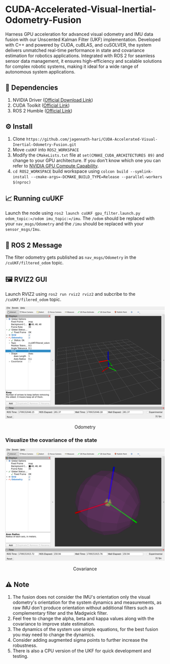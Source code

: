 # CUDA-Accelerated-Visual-Inertial-Odometry-Fusion
Harness GPU acceleration for advanced visual odometry and IMU data fusion with our Unscented Kalman Filter (UKF) implementation. Developed with C++ and powered by CUDA, cuBLAS, and cuSOLVER, the system delivers unmatched real-time performance in state and covariance estimation for robotics applications. Integrated with ROS 2 for seamless sensor data management, it ensures high-efficiency and scalable solutions for complex robotic systems, making it ideal for a wide range of autonomous system applications.

## 🏁 Dependencies
1) NVIDIA Driver ([Official Download Link](https://www.nvidia.com/download/index.aspx))
2) CUDA Toolkit ([Official Link](https://developer.nvidia.com/cuda-downloads))
3) ROS 2 Humble ([Official Link](https://docs.ros.org/en/humble/Installation.html))

## ⚙️ Install
1) Clone `https://github.com/jagennath-hari/CUDA-Accelerated-Visual-Inertial-Odometry-Fusion.git`
2) Move `cuUKF` into `ROS2_WORKSPACE`
3) Modify the `CMakeLists.txt` file at `set(CMAKE_CUDA_ARCHITECTURES 89)` and change to your GPU architecture. If you don't know which one you can refer to [NVIDIA GPU Compute Capability](https://developer.nvidia.com/cuda-gpus#compute).
4) `cd ROS2_WORKSPACE` build workspace using `colcon build --symlink-install --cmake-args=-DCMAKE_BUILD_TYPE=Release --parallel-workers $(nproc)`

## 📈 Running cuUKF
Launch the node using `ros2 launch cuUKF gpu_filter.launch.py odom_topic:=/odom imu_topic:=/imu`.
The `/odom` should be replaced with your `nav_msgs/Odometry` and the `/imu` should be replaced with your `sensor_msgs/Imu`.

## 💬 ROS 2 Message
The filter odometry gets published as `nav_msgs/Odometry` in the `/cuUKF/filtered_odom` topic.

## 🖼️ RVIZ2 GUI
Launch RVIZ2 using `ros2 run rviz2 rviz2` and subcribe to the `/cuUKF/filered_odom` topic.

<div align="center">
    <img src="assets/Odometry.png" alt="Odometry" width="800"/>
    <p>Odometry</p>
</div>

### Visualize the covariance of the state

<div align="center">
    <img src="assets/Covarince.png" alt="Covariance" width="800"/>
    <p>Covariance</p>
</div>

## ⚠️ Note
1) The fusion does not consider the IMU's orientation only the visual odometry's orientation for the system dynamics and measurements, as raw IMU don't produce orientation without additional filters such as complementary filter and the Madgwick filter.
2) Feel free to change the alpha, beta and kappa values along with the covariance to improve state estimation.
3) The dynamics of the system use simple equations, for the best fusion you may need to change the dynamics.
4) Consider adding augmented sigma points to further increase the robustness.  
5) There is also a CPU version of the UKF for quick development and testing.
